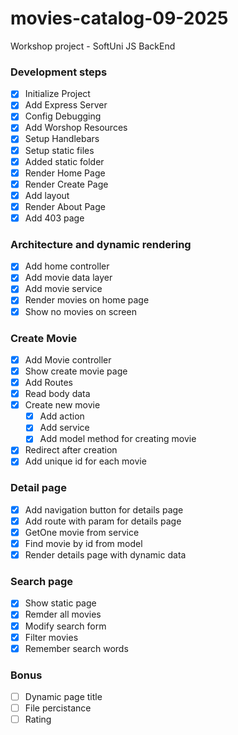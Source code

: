 # movies-catalog-09-2025

Workshop project - SoftUni JS BackEnd

### Development steps

- [x] Initialize Project
- [x] Add Express Server
- [x] Config Debugging
- [x] Add Worshop Resources
- [x] Setup Handlebars
- [x] Setup static files
- [x] Added static folder
- [x] Render Home Page
- [x] Render Create Page
- [x] Add layout
- [x] Render About Page
- [x] Add 403 page

### Architecture and dynamic rendering

- [x] Add home controller
- [x] Add movie data layer
- [x] Add movie service
- [x] Render movies on home page
- [x] Show no movies on screen

### Create Movie

- [x] Add Movie controller
- [x] Show create movie page
- [x] Add Routes
- [x] Read body data
- [x] Create new movie
  - [x] Add action
  - [x] Add service
  - [x] Add model method for creating movie
- [x] Redirect after creation
- [x] Add unique id for each movie

### Detail page

- [x] Add navigation button for details page
- [x] Add route with param for details page
- [x] GetOne movie from service
- [x] Find movie by id from model
- [x] Render details page with dynamic data

### Search page

- [x] Show static page
- [x] Remder all movies
- [x] Modify search form
- [x] Filter movies
- [x] Remember search words

### Bonus

- [ ] Dynamic page title
- [ ] File percistance
- [ ] Rating